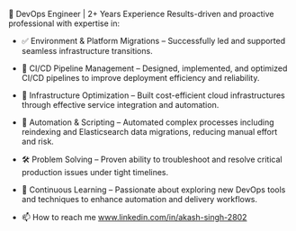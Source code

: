 🔧 DevOps Engineer | 2+ Years Experience
Results-driven and proactive professional with expertise in:

- ✅ Environment & Platform Migrations – Successfully led and supported seamless infrastructure transitions.

- 🚀 CI/CD Pipeline Management – Designed, implemented, and optimized CI/CD pipelines to improve deployment efficiency and reliability.

- 💸 Infrastructure Optimization – Built cost-efficient cloud infrastructures through effective service integration and automation.

- 🔄 Automation & Scripting – Automated complex processes including reindexing and Elasticsearch data migrations, reducing manual effort and risk.

- 🛠️ Problem Solving – Proven ability to troubleshoot and resolve critical production issues under tight timelines.

- 🧪 Continuous Learning – Passionate about exploring new DevOps tools and techniques to enhance automation and delivery workflows.

- 📫 How to reach me www.linkedin.com/in/akash-singh-2802

<!---
ROGWARRIOR2802/ROGWARRIOR2802 is a ✨ special ✨ repository because its `README.md` (this file) appears on your GitHub profile.
You can click the Preview link to take a look at your changes.
--->
